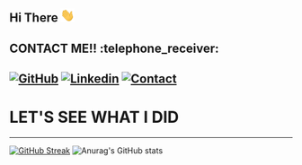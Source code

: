 <h2> Hi There <img src="https://raw.githubusercontent.com/ABSphreak/ABSphreak/master/gifs/Hi.gif" height="24px"></h2>
<!-- Bu kısımda ise benim hakkımda iletişim kısımları var.-->
<h2> CONTACT ME!! :telephone_receiver: </h2>

[![GitHub](https://img.shields.io/badge/SUPPORT%20AT-GITHUB-blue?style=for-the-badge&logo=github)](https://github.com/dcangundogan)
[![Linkedin](https://img.shields.io/badge/linkedin-%230077B5.svg?&style=for-the-badge&logo=linkedin&logoColor=white)](www.linkedin.com/in/dcangundogan)
[![Contact](https://img.shields.io/badge/CONTACT-GMAIL-yellow?style=for-the-badge&logo=gmail&logoColor=white)](mailto:gundogandcan@gmail.com)
---

<!--
**dcangundogan/dcangundogan** is a ✨ _special_ ✨ repository because its `README.md` (this file) appears on your GitHub profile.

Here are some ideas to get you started:

- 🔭 I’m currently working on ...
- 🌱 I’m currently learning ...
- 👯 I’m looking to collaborate on ...
- 🤔 I’m looking for help with ...
- 💬 Ask me about ...
- 📫 How to reach me: ...
- 😄 Pronouns: ...
- ⚡ Fun fact: ...
-->
# LET'S SEE WHAT I DID 
---


[![GitHub Streak](https://streak-stats.demolab.com?user=dcangundogan&background=000000&dates=EB5454&ring=EB5454&stroke=EB5454&sideLabels=EB5454&excludeDaysLabel=EB5454&fire=EB5454&currStreakLabel=EB5454&sideNums=FFFFFF&currStreakNum=FFFFFF)](https://git.io/streak-stats)
![Anurag's GitHub stats](https://github-readme-stats.vercel.app/api?username=dcangundogan&show_icons=true&theme=radical)
